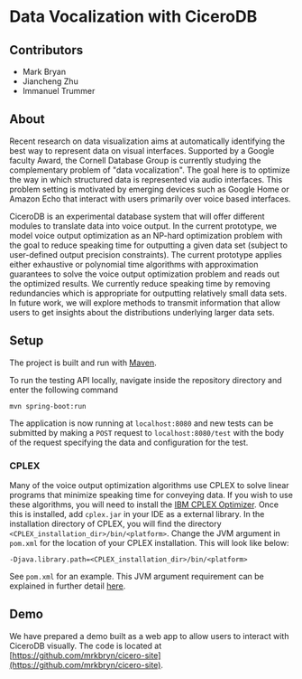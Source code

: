 # Data Vocalization with CiceroDB

## Contributors

- Mark Bryan
- Jiancheng Zhu
- Immanuel Trummer

## About
Recent research on data visualization aims at automatically identifying the best way to represent data on visual
interfaces. Supported by a Google faculty Award, the Cornell Database Group is currently studying the 
complementary problem of "data vocalization". The goal here is to optimize the way in which structured data is
represented via audio interfaces. This problem setting is motivated by emerging devices such as Google Home or Amazon
Echo that interact with users primarily over voice based interfaces.

CiceroDB is an experimental database system that will offer different modules 
to translate data into voice output. In the current prototype, we model voice output 
optimization as an NP-hard optimization problem with the goal to reduce speaking time 
for outputting a given data set (subject to user-defined output precision constraints).
The current prototype applies either exhaustive or polynomial time algorithms with approximation 
guarantees to solve the voice output optimization problem and reads out the optimized results. We
currently reduce speaking time by removing redundancies which is appropriate for outputting 
relatively small data sets. In future work, we will explore methods to transmit information that
allow users to get insights about the distributions underlying larger data sets.

## Setup

The project is built and run with [Maven](https://maven.apache.org/).

To run the testing API locally, navigate inside the repository directory and enter the following command

`mvn spring-boot:run`

The application is now running at `localhost:8080` and new tests can be submitted by making a `POST` request
to `localhost:8080/test` with the body of the request specifying the data and configuration
for the test.

### CPLEX

Many of the voice output optimization algorithms use CPLEX to solve linear programs 
that minimize speaking time for conveying data. If you wish to use these algorithms, 
you will need to install the [IBM CPLEX Optimizer](https://www-01.ibm.com/software/commerce/optimization/cplex-optimizer/). 
Once this is installed, add `cplex.jar` in your IDE as a external library. In the installation directory of CPLEX,
you will find the directory `<CPLEX_installation_dir>/bin/<platform>`. Change the JVM argument in `pom.xml` for the location
of your CPLEX installation. This will look like below:

`-Djava.library.path=<CPLEX_installation_dir>/bin/<platform>`

See `pom.xml` for an example. This JVM argument requirement can be explained in further detail [here](http://www-01.ibm.com/support/docview.wss?uid=swg21449776).

## Demo

We have prepared a demo built as a web app to allow users to interact with CiceroDB visually.
The code is located at [https://github.com/mrkbryn/cicero-site](https://github.com/mrkbryn/cicero-site).

